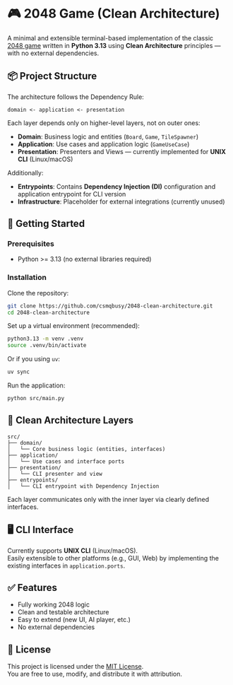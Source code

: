 # 🎮 2048 Game (Clean Architecture)

A minimal and extensible terminal-based implementation of the classic [2048 game](https://en.wikipedia.org/wiki/2048_(video_game)) written in **Python 3.13** using **Clean Architecture** principles — with no external dependencies.

## 📦 Project Structure

The architecture follows the Dependency Rule:

```
domain <- application <- presentation
```

Each layer depends only on higher-level layers, not on outer ones:

- **Domain**: Business logic and entities (`Board`, `Game`, `TileSpawner`)
- **Application**: Use cases and application logic (`GameUseCase`)
- **Presentation**: Presenters and Views — currently implemented for **UNIX CLI** (Linux/macOS)

Additionally:

- **Entrypoints**: Contains **Dependency Injection (DI)** configuration and application entrypoint for CLI version
- **Infrastructure**: Placeholder for external integrations (currently unused)

## 🚀 Getting Started

### Prerequisites

- Python >= 3.13 (no external libraries required)

### Installation

Clone the repository:

```bash
git clone https://github.com/csmqbusy/2048-clean-architecture.git
cd 2048-clean-architecture
```

Set up a virtual environment (recommended):

```bash
python3.13 -m venv .venv
source .venv/bin/activate
```

Or if you using `uv`:

```bash
uv sync
```

Run the application:

```bash
python src/main.py
```

## 🧱 Clean Architecture Layers

```text
src/
├── domain/
│   └── Core business logic (entities, interfaces)
├── application/
│   └── Use cases and interface ports
├── presentation/
│   └── CLI presenter and view
├── entrypoints/
│   └── CLI entrypoint with Dependency Injection
```

Each layer communicates only with the inner layer via clearly defined interfaces.

## 🖥️ CLI Interface

Currently supports **UNIX CLI** (Linux/macOS).  
Easily extensible to other platforms (e.g., GUI, Web) by implementing the existing interfaces in `application.ports`.

## ✅ Features

- Fully working 2048 logic
- Clean and testable architecture
- Easy to extend (new UI, AI player, etc.)
- No external dependencies

## 📄 License

This project is licensed under the [MIT License](https://opensource.org/licenses/MIT).  
You are free to use, modify, and distribute it with attribution.
